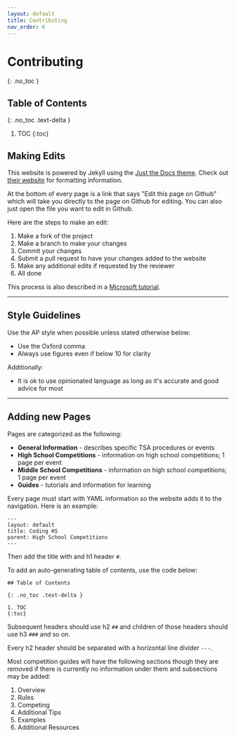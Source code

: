 ```yaml
---
layout: default
title: Contributing
nav_order: 6
---
```


# Contributing

{: .no_toc }

## Table of Contents

{: .no_toc .text-delta }

1. TOC
{:toc}

## Making Edits

This website is powered by Jekyll using the [Just the Docs theme](https://github.com/pmarsceill/just-the-docs). Check out [their website](https://pmarsceill.github.io/just-the-docs/) for formatting information.

At the bottom of every page is a link that says "Edit this page on Github" which will take you directly to the page on Github for editing. You can also just open the file you want to edit in Github.

Here are the steps to make an edit:

1. Make a fork of the project
2. Make a branch to make your changes
3. Commit your changes
4. Submit a pull request to have your changes added to the website
5. Make any additional edits if requested by the reviewer
6. All done

This process is also described in a [Microsoft tutorial](https://docs.microsoft.com/en-us/learn/modules/contribute-open-source/).

---

## Style Guidelines

Use the AP style when possible unless stated otherwise below:

- Use the Oxford comma
- Always use figures even if below 10 for clarity

Additionally:

- It is ok to use opinionated language as long as it's accurate and good advice for most

---

## Adding new Pages

Pages are categorized as the following:

- **General Information** - describes specific TSA procedures or events
- **High School Competitions** - information on high school competitions; 1 page per event
- **Middle School Competitions** - information on high school competitions; 1 page per event
- **Guides** - tutorials and information for learning

Every page must start with YAML information so the website adds it to the navigation.
Here is an example:

```none
---
layout: default
title: Coding HS
parent: High School Competitions
---

```

Then add the title with and h1 header `#`.

To add an auto-generating table of contents, use the code below:

```none
## Table of Contents

{: .no_toc .text-delta }

1. TOC
{:toc}
```

Subsequent headers should use h2 `##` and children of those headers should use h3 `###` and so on.

Every h2 header should be separated with a horizontal line divider `---`.

Most competition guides will have the following sections though they are removed if there is currently no information under them and subsections may be added:

1. Overview
2. Rules
3. Competing
4. Additional Tips
5. Examples
6. Additional Resources

